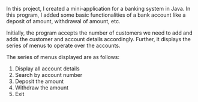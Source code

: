 In this project, I created a mini-application for a banking system in Java. In this program, I added some basic functionalities of a bank account like a deposit of amount, withdrawal of amount, etc.

Initially, the program accepts the number of customers we need to add and adds the customer and account details accordingly. Further, it displays the series of menus to operate over the accounts.

The series of menus displayed are as follows:
1. Display all account details
2. Search by account number
3. Deposit the amount
4. Withdraw the amount
5. Exit
